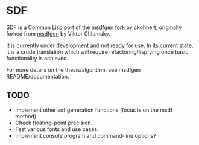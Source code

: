 SDF
===

SDF is a Common Lisp port of the [msdfgen fork](https://github.com/ckohnert/msdfgen) by ckohnert, 
originally forked from [msdfgen](https://github.com/Chlumsky/msdfgen) by Viktor Chlumsky.

It is currently under development and not ready for use. In its current
state, it is a crude translation which will require refactoring/lispfying
once basic functionality is achieved.

For more details on the thesis/algorithm, see msdfgen README/documentation.

## TODO
* Implement other sdf generation functions (focus is on the msdf method).
* Check floating-point precision.
* Test various fonts and use cases.
* Implement console program and command-line options?
